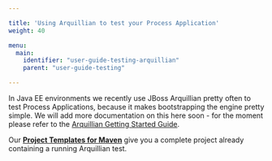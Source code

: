 ```yaml
---

title: 'Using Arquillian to test your Process Application'
weight: 40

menu:
  main:
    identifier: "user-guide-testing-arquillian"
    parent: "user-guide-testing"

---
```


In Java EE environments we recently use JBoss Arquillian pretty often to test Process Applications, because it makes bootstrapping the engine pretty simple. We will add more documentation on this here soon - for the moment please refer to the [Arquillian Getting Started Guide](http://arquillian.org/guides/getting_started_de/).

<div class="alert alert-info">
  Our <a href="ref:#process-applications-maven-project-templates-archetypes"><strong>Project Templates for Maven</strong></a> give you a complete project already containing a running Arquillian test.
</div>

